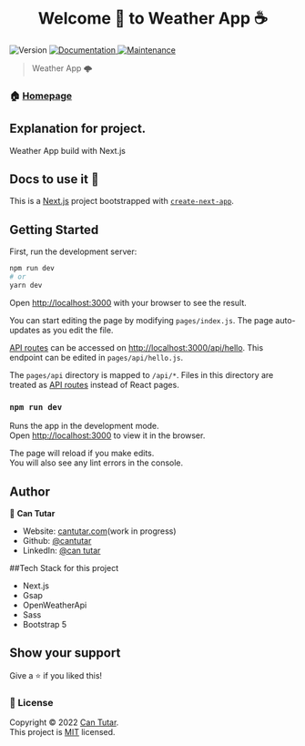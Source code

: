 <h1 align="center">Welcome 👋 to Weather App ☕</h1>
<p>
  <img alt="Version" src="https://img.shields.io/badge/version-1.0.0-blue.svg?cacheSeconds=2592000" />
  <a href="https://github.com/cantutar/starbucks-clone-with-improvements" target="_blank">
    <img alt="Documentation" src="https://img.shields.io/badge/documentation-yes-brightgreen.svg" />
  </a>
  <a href="https://github.com/cantutar/starbucks-clone-with-improvements/graphs/commit-activity" target="_blank">
    <img alt="Maintenance" src="https://img.shields.io/badge/Maintained%3F-yes-green.svg" />
  </a>
</p>

> Weather App 🌩️

### 🏠 [Homepage](https://stellular-souffle-2c662c.netlify.app/)

## Explanation for project.

Weather App build with Next.js

## Docs to use it 💪


This is a [Next.js](https://nextjs.org/) project bootstrapped with [`create-next-app`](https://github.com/vercel/next.js/tree/canary/packages/create-next-app).

## Getting Started

First, run the development server:

```bash
npm run dev
# or
yarn dev
```

Open [http://localhost:3000](http://localhost:3000) with your browser to see the result.

You can start editing the page by modifying `pages/index.js`. The page auto-updates as you edit the file.

[API routes](https://nextjs.org/docs/api-routes/introduction) can be accessed on [http://localhost:3000/api/hello](http://localhost:3000/api/hello). This endpoint can be edited in `pages/api/hello.js`.

The `pages/api` directory is mapped to `/api/*`. Files in this directory are treated as [API routes](https://nextjs.org/docs/api-routes/introduction) instead of React pages.


### `npm run dev`

Runs the app in the development mode.\
Open [http://localhost:3000](http://localhost:3000) to view it in the browser.

The page will reload if you make edits.\
You will also see any lint errors in the console.

## Author

👤 **Can Tutar**

- Website: [cantutar.com](https://cantutar.com)(work in progress)
- Github: [@cantutar](https://github.com/cantutar)
- LinkedIn: [@can tutar](https://www.linkedin.com/in/can-tutar-61b6a31b9/)

##Tech Stack for this project
  <ul>
      <li>Next.js</li>
      <li>Gsap</li>
      <li>OpenWeatherApi</li>
      <li>Sass</li>
      <li>Bootstrap 5</li>
    </ul>

## Show your support

Give a ⭐️ if you liked this!

### 📝 License

Copyright © 2022 [Can Tutar](https://github.com/cantutar).<br />
This project is [MIT](https://github.com/cantutar/IOS-Themed-Javascript-Calculator/blob/master/LICENSE) licensed.

